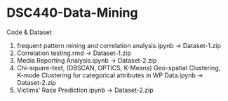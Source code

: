 # DSC440-Data-Mining

Code & Dataset

1. frequent pattern mining and correlation analysis.ipynb -> Dataset-1.zip
2. Correlation testing.rmd -> Dataset-1.zip
3. Media Reporting Analysis.ipynb -> Dataset-2.zip
4. Chi-square-test, (DBSCAN, OPTICS, K-Means) Geo-spatial Clustering, K-mode Clustering for categorical attributes in WP Data.ipynb -> Dataset-2.zip
5. Victims' Race Prediction.ipynb -> Dataset-2.zip
